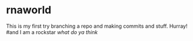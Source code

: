 # rnaworld
This is my first try branching a repo and making commits and stuff. Hurray!
#and I am a rockstar
*what do ya think*